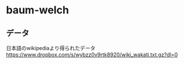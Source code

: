 # baum-welch

## データ
日本語のwikipediaより得られたデータ
https://www.dropbox.com/s/wybzz0v9rtk8920/wiki_wakati.txt.gz?dl=0
